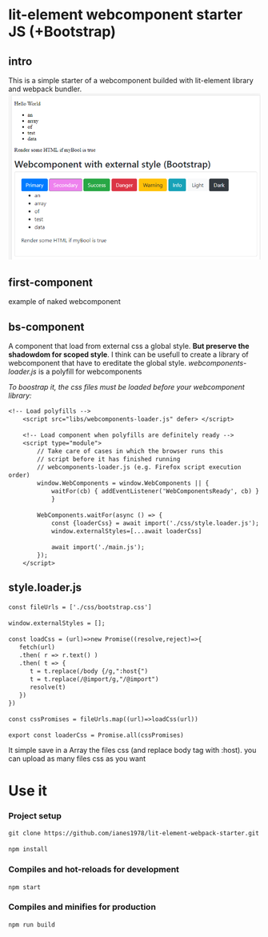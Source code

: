 # lit-element webcomponent starter JS (+Bootstrap)

## intro
This is a simple starter of a webcomponent builded with lit-element library and webpack bundler.
![screen](https://github.com/ianes1978/lit-element-webpack-starter/blob/master/images/screenshot.PNG)

## first-component
example of naked webcomponent

## bs-component
A component that load from external css a global style.
**But preserve the shadowdom for scoped style**.
I think can be usefull to create a library of webcomponent that have to ereditate the global style.
*webcomponents-loader.js* is a polyfill for webcomponents

*To boostrap it, the css files must be loaded before your webcomponent library:*
```
<!-- Load polyfills -->
    <script src="libs/webcomponents-loader.js" defer> </script>

    <!-- Load component when polyfills are definitely ready -->
    <script type="module">
        // Take care of cases in which the browser runs this
        // script before it has finished running 
        // webcomponents-loader.js (e.g. Firefox script execution order)
        window.WebComponents = window.WebComponents || {
            waitFor(cb) { addEventListener('WebComponentsReady', cb) }
            }

        WebComponents.waitFor(async () => {
            const {loaderCss} = await import('./css/style.loader.js');
            window.externalStyles=[...await loaderCss]

            await import('./main.js');
        });
    </script>
```

## style.loader.js
```
const fileUrls = ['./css/bootstrap.css'] 

window.externalStyles = [];

const loadCss = (url)=>new Promise((resolve,reject)=>{
   fetch(url)
   .then( r => r.text() )
   .then( t => {
      t = t.replace(/body {/g,":host{")
      t = t.replace(/@import/g,"/@import")
      resolve(t)
   })
})

const cssPromises = fileUrls.map((url)=>loadCss(url))

export const loaderCss = Promise.all(cssPromises)
```
It simple save in a Array the files css (and replace body tag with :host). you can upload as many files css as you want

# Use it
### Project setup
```
git clone https://github.com/ianes1978/lit-element-webpack-starter.git

npm install
```

### Compiles and hot-reloads for development
```
npm start
```

### Compiles and minifies for production
```
npm run build
```

